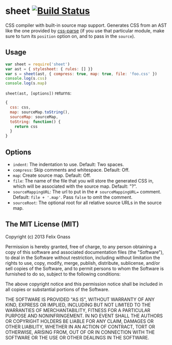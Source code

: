 # sheet [![Build Status](https://travis-ci.org/fgnass/sheet.png)](https://travis-ci.org/fgnass/sheet)

CSS compiler with built-in source map support. Generates CSS from an AST like
the one provided by [css-parse](https://github.com/visionmedia/css-parse) (if
you use that particular module, make sure to turn its `position` option on,
and to pass in the `source`).

## Usage

```js
var sheet = require('sheet')
var ast = { stylesheet: { rules: [] }}
var s = sheet(ast, { compress: true, map: true, file: 'foo.css' })
console.log(s.css)
console.log(s.map)
```

`sheet(ast, [options])` returns:

```js
{
  css: css,
  map: sourceMap.toString(),
  sourceMap: sourceMap,
  toString: function() {
    return css
  }
}
```

## Options

- `indent`: The indentation to use. Default: Two spaces.
- `compress`: Skip comments and whitespace. Default: Off.
- `map`: Create source map. Default: Off.
- `file`: The name of the file that you will store the generated CSS in, which
  will be associated with the source map. Default: "?".
- `sourceMappingURL`: The url to put in the `# sourceMappingURL=` comment.
  Default: `file + '.map'`. Pass `false` to omit the comment.
- `sourceRoot`: The optional root for all relative source URLs in the source
  map.

## The MIT License (MIT)

Copyright (c) 2013 Felix Gnass

Permission is hereby granted, free of charge, to any person obtaining a copy
of this software and associated documentation files (the "Software"), to deal
in the Software without restriction, including without limitation the rights
to use, copy, modify, merge, publish, distribute, sublicense, and/or sell
copies of the Software, and to permit persons to whom the Software is
furnished to do so, subject to the following conditions:

The above copyright notice and this permission notice shall be included in
all copies or substantial portions of the Software.

THE SOFTWARE IS PROVIDED "AS IS", WITHOUT WARRANTY OF ANY KIND, EXPRESS OR
IMPLIED, INCLUDING BUT NOT LIMITED TO THE WARRANTIES OF MERCHANTABILITY,
FITNESS FOR A PARTICULAR PURPOSE AND NONINFRINGEMENT. IN NO EVENT SHALL THE
AUTHORS OR COPYRIGHT HOLDERS BE LIABLE FOR ANY CLAIM, DAMAGES OR OTHER
LIABILITY, WHETHER IN AN ACTION OF CONTRACT, TORT OR OTHERWISE, ARISING FROM,
OUT OF OR IN CONNECTION WITH THE SOFTWARE OR THE USE OR OTHER DEALINGS IN
THE SOFTWARE.

